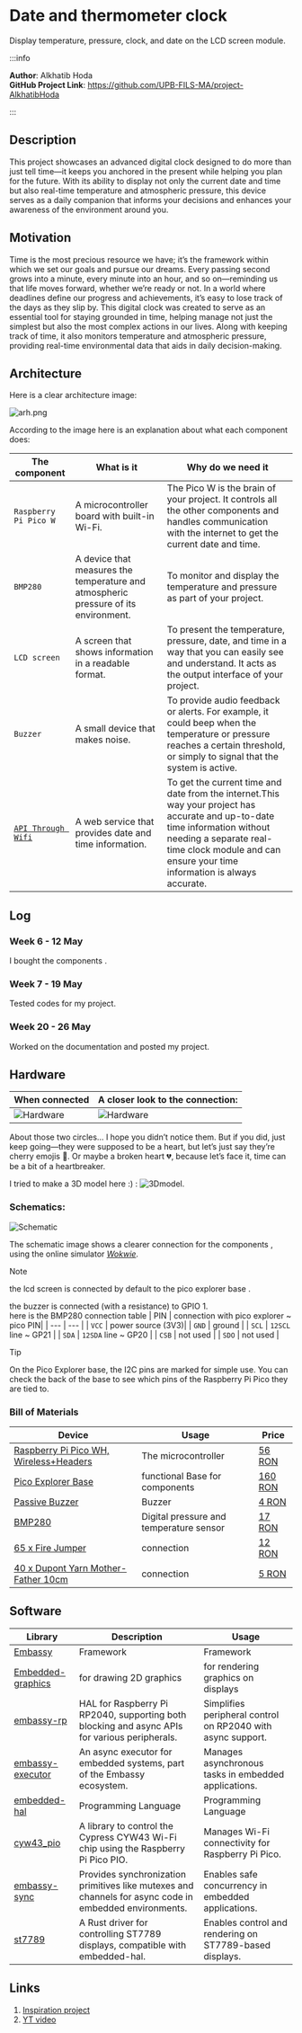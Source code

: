 
# Date and thermometer clock 
Display temperature, pressure, clock, and date on the LCD screen module.

:::info

**Author**: Alkhatib Hoda \
**GitHub Project Link**: https://github.com/UPB-FILS-MA/project-AlkhatibHoda

:::

## Description

This project showcases an advanced digital clock designed to do more than just tell time—it keeps you anchored in the present while helping you plan for the future. With its ability to display not only the current date and time but also real-time temperature and atmospheric pressure, this device serves as a daily companion that informs your decisions and enhances your awareness of the environment around you.

## Motivation

Time is the most precious resource we have; it’s the framework within which we set our goals and pursue our dreams. Every passing second grows into a minute, every minute into an hour, and so on—reminding us that life moves forward, whether we’re ready or not. In a world where deadlines define our progress and achievements, it’s easy to lose track of the days as they slip by. This digital clock was created to serve as an essential tool for staying grounded in time, helping manage not just the simplest but also the most complex actions in our lives. Along with keeping track of time, it also monitors temperature and atmospheric pressure, providing real-time environmental data that aids in daily decision-making.

## Architecture
Here is a clear architecture image:

![arh.png](./arh.png)

According to the image here is an explanation about what each component does:

| The component | What is it  | Why do we need it |
| --- | --- | --- |
| `Raspberry Pi Pico W` | A microcontroller board with built-in Wi-Fi. |  The Pico W is the brain of your project. It controls all the other components and handles communication with the internet to get the current date and time.|
| `BMP280` | A device that measures the temperature and atmospheric pressure of its environment. |To monitor and display the temperature and pressure as part of your project. |
| `LCD screen` | A screen that shows information in a readable format. | To present the temperature, pressure, date, and time in a way that you can easily see and understand. It acts as the output interface of your project.|
| `Buzzer` | A small device that makes noise. |To provide audio feedback or alerts. For example, it could beep when the temperature or pressure reaches a certain threshold, or simply to signal that the system is active.|
| [`API Through Wifi`]((http://worldtimeapi.org/api/timezone/Europe/Bucharest)) |A web service that provides date and time information. |To get the current time and date from the internet.This way your project has accurate and up-to-date time information without needing a separate real-time clock module and can ensure your time information is always accurate.|


## Log

<!-- write every week your progress here -->

### Week 6 - 12 May
I bought the components .

### Week 7 - 19 May
Tested codes for my project.

### Week 20 - 26 May
Worked on the documentation and posted my project.

## Hardware
| When connected  | A closer look to the connection: |
| ------------- | ------------- |
| ![Hardware](./hardW1.jpg)  | ![Hardware](./hardW2.jpg)   |


About those two circles… I hope you didn’t notice them. But if you did, just keep going—they were supposed to be a heart, but let’s just say they’re cherry emojis 🍒. Or maybe a broken heart 💔, because let’s face it, time can be a bit of a heartbreaker.

 I tried to make a 3D model here :) :
![3Dmodel](./3D.png).

### Schematics:

![Schematic](./schem.jpg)

The schematic image shows a clearer connection for the components , using the online simulator [*Wokwie*](https://wokwi.com/).

> [!NOTE]  
> the lcd screen is connected by default to the pico explorer base .

the buzzer is connected (with a resistance) to GPIO 1.\
here is the BMP280 connection table
| PIN | connection with pico explorer ~ pico PIN|
| --- | --- |
| `VCC` | power source (3V3)|
| `GND` | ground |
| `SCL` | 	`12SCL` line ~ GP21 |
| `SDA` | `12SDA` line ~ GP20 |
| `CSB` | not used  |
| `SDO` | not used  |


> [!TIP]  
> On the Pico Explorer base, the I2C pins are marked for simple use. You can check the back of the base to see which pins of the Raspberry Pi Pico they are tied to.


### Bill of Materials

<!-- Fill out this table with all the hardware components that you might need.
The format is
| [Device](link://to/device) | This is used ... | [price](link://to/store) |
-->

| Device                                                                                                  | Usage               | Price                                                                                                                                                                                                                                                                                |
| ------------------------------------------------------------------------------------------------------- | ------------------- | ------------------------------------------------------------------------------------------------------------------------------------------------------------------------------------------------------------------------------------------------------------------------------------ |
| [Raspberry Pi Pico WH, Wireless+Headers](https://www.raspberrypi.com/documentation/microcontrollers/raspberry-pi-pico.html) | The microcontroller | [56 RON](https://ardushop.ro/ro/home/2819-raspberry-pi-pico-wh.html?search_query=pico&results=14) |
| [Pico Explorer Base](https://shop.pimoroni.com/products/pico-explorer-base?variant=32369514315859)                                                                   |functional Base for components | [160 RON](https://www.optimusdigital.ro/en/others/12148-pico-explorer-base.html) |
| [Passive Buzzer](https://projects.raspberrypi.org/en/projects/introduction-to-the-pico/9)                                                                                      | Buzzer              | [4 RON ](https://ardushop.ro/ro/electronica/194-buzzer.html?search_query=buzzer&results=16) |
| [BMP280](https://www.bosch-sensortec.com/media/boschsensortec/downloads/datasheets/bst-bmp280-ds001.pdf)                                                                                       | Digital pressure and temperature sensor     | [17 RON ](https://www.emag.ro/modul-senzor-de-presiune-atmosferica-bmp280-cl214/pd/DGKX6JBBM/) |
| [65 x Fire Jumper](https://www.digikey.com/en/htmldatasheets/production/5367683/0/0/1/20ul1015strbla250)                                                                                    | connection           | [12  RON](https://ardushop.ro/ro/electronica/28-65-x-jumper-wires.html?search_query=fir&results=286) |
| [40 x Dupont Yarn Mother-Father 10cm](https://www.digikey.com/en/htmldatasheets/production/5367683/0/0/1/20ul1015strbla250)                                                                 | connection           | [5 RON](https://ardushop.ro/ro/electronica/23-40-x-dupont-cables-female-male-10cm.html?search_query=fir&results=286) |
          

## Software

| Library                                  | Description                        | Usage                              |
| ---------------------------------------- | ---------------------------------- | ---------------------------------- |
| [Embassy](https://embassy.dev/)          | Framework                          | Framework                          |
| [Embedded-graphics](https://github.com/embedded-graphics/embedded-graphics)          | for drawing 2D graphics                          | for rendering graphics on displays |
| [embassy-rp](https://github.com/embassy-rs/embassy/tree/main/embassy-rp)          | HAL for Raspberry Pi RP2040, supporting both blocking and async APIs for various peripherals.                       | Simplifies peripheral control on RP2040 with async support. |
| [embassy-executor](https://github.com/embassy-rs/embassy/tree/main/embassy-executor)       | An async executor for embedded systems, part of the Embassy ecosystem.               | Manages asynchronous tasks in embedded applications.               |
| [embedded-hal](https://github.com/rust-embedded/embedded-hal)       | Programming Language               | Programming Language               |
| [cyw43_pio](https://github.com/rp-rs/rp-hal/tree/main/boards/pico/cyw43_pio)          |A library to control the Cypress CYW43 Wi-Fi chip using the Raspberry Pi Pico PIO.                        | Manages Wi-Fi connectivity for Raspberry Pi Pico.                      |
| [embassy-sync](https://github.com/embassy-rs/embassy/tree/main/embassy-sync)          |Provides synchronization primitives like mutexes and channels for async code in embedded environments.                        |Enables safe concurrency in embedded applications.                     |
| [st7789](https://github.com/almindor/st7789)          |A Rust driver for controlling ST7789 displays, compatible with embedded-hal.                      | 	Enables control and rendering on ST7789-based displays.                          |
## Links

<!-- Add a few links that inspired you and that you think you will use for your project -->

1. [Inspiration project](https://www.youtube.com/watch?v=gBofy7MMdIY)
2. [YT video](https://www.youtube.com/watch?v=1INA9AmaDtQ&t=650s)
